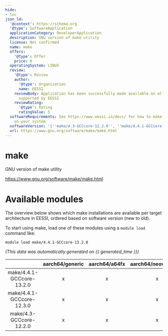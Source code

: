 ```yaml
---
hide:
- toc
json_ld:
  '@context': https://schema.org
  '@type': SoftwareApplication
  applicationCategory: DeveloperApplication
  description: GNU version of make utility
  license: Not confirmed
  name: make
  offers:
    '@type': Offer
    price: 0
  operatingSystem: LINUX
  review:
    '@type': Review
    author:
      '@type': Organization
      name: EESSI
    reviewBody: Application has been successfully made available on all architectures
      supported by EESSI
    reviewRating:
      '@type': Rating
      ratingValue: 5
  softwareRequirements: See https://www.eessi.io/docs/ for how to make EESSI available
    on your system
  softwareVersion: '[''make/4.3-GCCcore-12.2.0'', ''make/4.4.1-GCCcore-12.3.0'', ''make/4.4.1-GCCcore-13.2.0'']'
  url: https://www.gnu.org/software/make/make.html
---
```


make
====


GNU version of make utility

https://www.gnu.org/software/make/make.html
# Available modules


The overview below shows which make installations are available per target architecture in EESSI, ordered based on software version (new to old).

To start using make, load one of these modules using a `module load` command like:

```shell
module load make/4.4.1-GCCcore-13.2.0
```

*(This data was automatically generated on {{ generated_time }})*

| |aarch64/generic|aarch64/a64fx|aarch64/neoverse_n1|aarch64/neoverse_v1|aarch64/nvidia/grace|x86_64/generic|x86_64/amd/zen2|x86_64/amd/zen3|x86_64/amd/zen4|x86_64/intel/cascadelake|x86_64/intel/haswell|x86_64/intel/icelake|x86_64/intel/sapphirerapids|x86_64/intel/skylake_avx512|
| :---: | :---: | :---: | :---: | :---: | :---: | :---: | :---: | :---: | :---: | :---: | :---: | :---: | :---: | :---: |
|make/4.4.1-GCCcore-13.2.0|x|x|x|x|x|x|x|x|x|x|x|x|x|x|
|make/4.4.1-GCCcore-12.3.0|x|x|x|x|x|x|x|x|x|x|x|x|x|x|
|make/4.3-GCCcore-12.2.0|x|x|x|x|x|x|x|x|x|x|x|x|x|x|
